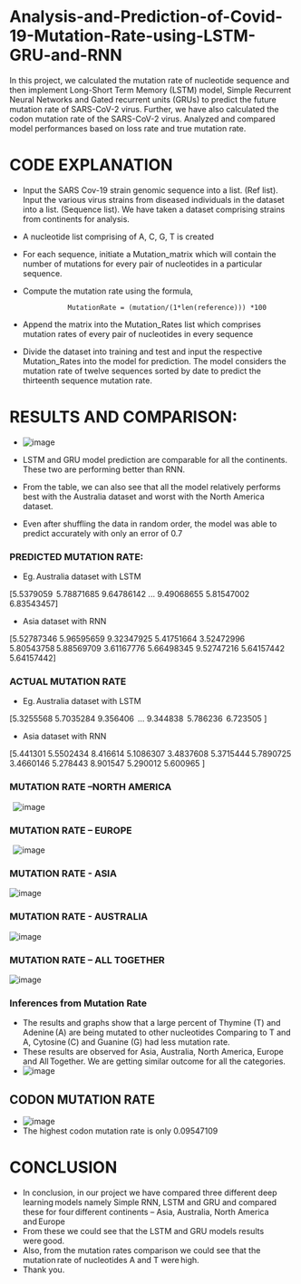# Analysis-and-Prediction-of-Covid-19-Mutation-Rate-using-LSTM-GRU-and-RNN
In this project, we calculated the mutation rate of nucleotide sequence and then implement Long-Short Term Memory (LSTM) model, Simple Recurrent Neural Networks and Gated recurrent units (GRUs) to predict the future mutation rate of SARS-CoV-2 virus. Further, we have also calculated the codon mutation rate of the SARS-CoV-2 virus. Analyzed and compared model performances based on loss rate and true mutation rate.

# CODE EXPLANATION

- Input the SARS Cov-19 strain genomic sequence into a list. (Ref list). Input the various virus strains from diseased individuals in the dataset into a list. (Sequence list). We have taken a dataset comprising strains from continents for analysis. 
 
- A nucleotide list comprising of A, C, G, T is created 
 
- For each sequence, initiate a Mutation_matrix which will contain the number of mutations for every pair of nucleotides in a particular sequence. 
 
- Compute the mutation rate using the formula, 
 
                 MutationRate = (mutation/(1*len(reference))) *100 
 
- Append the matrix into the Mutation_Rates list which comprises mutation rates of every pair of nucleotides in every sequence 
 
- Divide the dataset into training and test and input the respective Mutation_Rates into the model for prediction. The model considers the mutation rate of twelve sequences sorted by date to predict the thirteenth sequence mutation rate. 


# RESULTS AND COMPARISON:


- ![image](https://user-images.githubusercontent.com/30584808/212567868-3840ce7a-171a-4828-bff8-fcc021d7d4b9.png)

- LSTM and GRU model prediction are comparable for all the continents. These two are performing better than RNN. 
 
- From the table, we can also see that all the model relatively performs best with the Australia dataset and worst with the North America dataset. 
 
- Even after shuffling the data in random order, the model was able to predict accurately with only an error of 0.7 
 
### PREDICTED MUTATION RATE:

- Eg. Australia dataset with LSTM

[5.5379059  5.78871685 9.64786142 ... 9.49068655 5.81547002 6.83543457]

- Asia dataset with RNN

[5.52787346 5.96595659 9.32347925 5.41751664 3.52472996 5.80543758 5.88569709 3.61167776 5.66498345 9.52747216 5.64157442 5.64157442]

### ACTUAL MUTATION RATE

- Eg. Australia dataset with LSTM

[5.3255568 5.7035284 9.356406  ... 9.344838  5.786236  6.723505 ]

- Asia dataset with RNN

[5.441301 5.5502434 8.416614 5.1086307 3.4837608 5.3715444 5.7890725 3.4660146 5.278443 8.901547 5.290012 5.600965 ]

 
### MUTATION RATE –NORTH AMERICA 
  
![image](https://user-images.githubusercontent.com/30584808/212567973-4b4472ef-f8e4-4002-a313-7c6fe1865108.png)

### MUTATION RATE – EUROPE 
  
![image](https://user-images.githubusercontent.com/30584808/212568001-2f369235-963c-4b0e-b2df-a33e2d8881ef.png)

### MUTATION RATE - ASIA 

![image](https://user-images.githubusercontent.com/30584808/212568019-81731a92-7268-40a8-afd9-e835a5a8750a.png)

### MUTATION RATE - AUSTRALIA 

![image](https://user-images.githubusercontent.com/30584808/212568030-b93ea9b5-b564-4015-b486-a56a8580f27a.png)

### MUTATION RATE – ALL TOGETHER  
 
![image](https://user-images.githubusercontent.com/30584808/212568050-7f38810a-4242-4530-b801-3275638b6f1d.png)

### Inferences from Mutation Rate 
- The results and graphs show that a large percent of Thymine (T) and Adenine (A) are being mutated to other nucleotides Comparing to T and A, Cytosine (C) and Guanine (G) had less mutation rate.  
- These results are observed for Asia, Australia, North America, Europe and All Together. We are getting similar outcome for all the categories.  
- ![image](https://user-images.githubusercontent.com/30584808/212568067-8fe809d9-f2e2-4155-a90f-82acefc07b9e.png)


 
## CODON MUTATION RATE 
- ![image]("https://user-images.githubusercontent.com/30584808/212568111-beee4083-a48f-40d8-ac00-4974875b8bfd.png")
  
- The highest codon mutation rate is only 0.09547109 
 
 
# CONCLUSION 
- In conclusion, in our project we have compared three different deep learning models namely Simple RNN, LSTM and GRU and compared these for four different continents – Asia, Australia, North America and Europe 
- From these we could see that the LSTM and GRU models results were good.  
- Also, from the mutation rates comparison we could see that the mutation rate of nucleotides A and T were high.  
- Thank you. 
 


